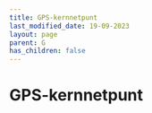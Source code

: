 ```yaml
---
title: GPS-kernnetpunt
last_modified_date: 19-09-2023
layout: page
parent: G
has_children: false
---
```


GPS-kernnetpunt
===============

